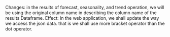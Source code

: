 Changes:
in the results of forecast, seasonality, and trend
operation, we will be using the original column name in describing the column name of the results Dataframe.
Effect:
In the web application, we shall update the way we access the json data. that is we shall use more bracket operator than the dot operator.

